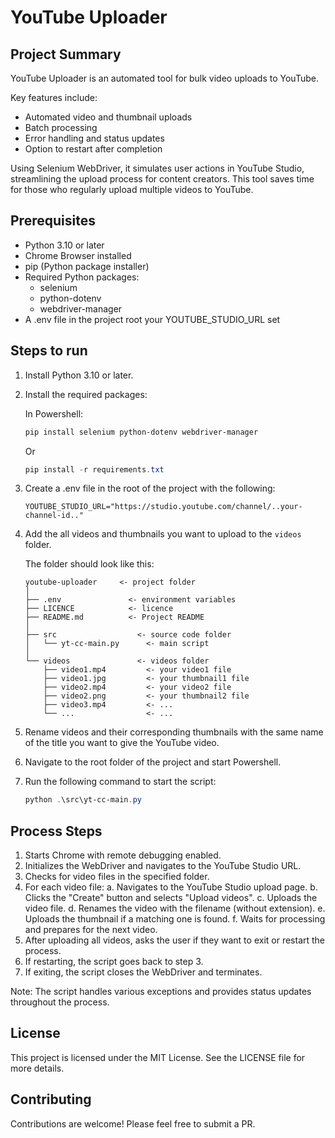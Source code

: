 # YouTube Uploader

## Project Summary

YouTube Uploader is an automated tool for bulk video uploads to YouTube.

Key features include:

- Automated video and thumbnail uploads
- Batch processing
- Error handling and status updates
- Option to restart after completion

Using Selenium WebDriver, it simulates user actions in YouTube Studio, streamlining the upload process for content creators. This tool saves time for those who regularly upload multiple videos to YouTube.

## Prerequisites

- Python 3.10 or later
- Chrome Browser installed
- pip (Python package installer)
- Required Python packages:
  - selenium
  - python-dotenv
  - webdriver-manager
- A .env file in the project root your YOUTUBE_STUDIO_URL set

## Steps to run

1. Install Python 3.10 or later.
2. Install the required packages:

    In Powershell:

    ```powershell
    pip install selenium python-dotenv webdriver-manager
    ```

    Or

    ```powershell
    pip install -r requirements.txt
    ```

3. Create a .env file in the root of the project with the following:

    ```.env
    YOUTUBE_STUDIO_URL="https://studio.youtube.com/channel/..your-channel-id.."
    ```

4. Add the all videos and thumbnails you want to upload to the `videos` folder.

    The folder should look like this:

    ```plaintext
    youtube-uploader     <- project folder
    │ 
    ├── .env               <- environment variables
    ├── LICENCE            <- licence
    ├── README.md          <- Project README
    │ 
    ├── src                  <- source code folder
    │   └── yt-cc-main.py      <- main script
    │ 
    └── videos               <- videos folder
        ├── video1.mp4         <- your video1 file
        ├── video1.jpg         <- your thumbnail1 file
        ├── video2.mp4         <- your video2 file
        ├── video2.png         <- your thumbnail2 file
        ├── video3.mp4         <- ...
        └── ...                <- ...
    ```

5. Rename videos and their corresponding thumbnails with the same name of the title you want to give the YouTube video.
6. Navigate to the root folder of the project and start Powershell.
7. Run the following command to start the script:

    ```powershell
    python .\src\yt-cc-main.py
    ```

## Process Steps

1. Starts Chrome with remote debugging enabled.
2. Initializes the WebDriver and navigates to the YouTube Studio URL.
3. Checks for video files in the specified folder.
4. For each video file:
   a. Navigates to the YouTube Studio upload page.
   b. Clicks the "Create" button and selects "Upload videos".
   c. Uploads the video file.
   d. Renames the video with the filename (without extension).
   e. Uploads the thumbnail if a matching one is found.
   f. Waits for processing and prepares for the next video.
5. After uploading all videos, asks the user if they want to exit or restart the process.
6. If restarting, the script goes back to step 3.
7. If exiting, the script closes the WebDriver and terminates.

Note: The script handles various exceptions and provides status updates throughout the process.

## License

This project is licensed under the MIT License. See the LICENSE file for more details.

## Contributing

Contributions are welcome! Please feel free to submit a PR.
